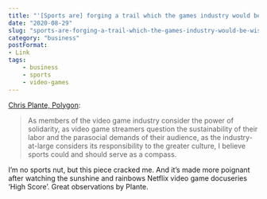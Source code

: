 ```yaml
---
title: "'[Sports are] forging a trail which the games industry would be wise to follow'"
date: "2020-08-29"
slug: "sports-are-forging-a-trail-which-the-games-industry-would-be-wise-to-follow"
category: "business"
postFormat:
- Link
tags:
    - business
    - sports
    - video-games
---
```


[Chris Plante, Polygon](https://www.polygon.com/2020/8/28/21405697/nba-players-strike-video-games-union):

> As members of the video game industry consider the power of solidarity, as video game streamers question the sustainability of their labor and the parasocial demands of their audience, as the industry-at-large considers its responsibility to the greater culture, I believe sports could and should serve as a compass.

I’m no sports nut, but this piece cracked me. And it’s made more poignant after watching the sunshine and rainbows Netflix video game docuseries ‘High Score’. Great observations by Plante.